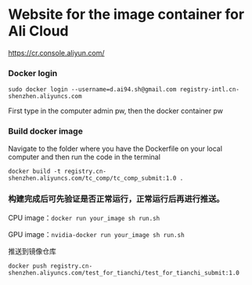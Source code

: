 # Website for the image container for Ali Cloud

https://cr.console.aliyun.com/

### Docker login
```
sudo docker login --username=d.ai94.sh@gmail.com registry-intl.cn-shenzhen.aliyuncs.com
```
First type in the computer admin pw, then the docker container pw

### Build docker image
Navigate to the folder where you have the Dockerfile on your local computer and then run the code in the terminal
```
docker build -t registry.cn-shenzhen.aliyuncs.com/tc_comp/tc_comp_submit:1.0 .
```

### 构建完成后可先验证是否正常运行，正常运行后再进行推送。
CPU image：`docker run your_image sh run.sh`

GPU image：`nvidia-docker run your_image sh run.sh`

推送到镜像仓库 
```
docker push registry.cn-shenzhen.aliyuncs.com/test_for_tianchi/test_for_tianchi_submit:1.0
```
